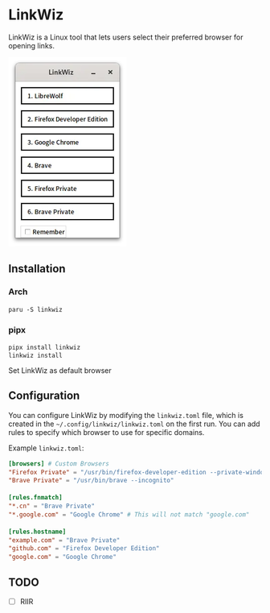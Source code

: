 # LinkWiz

LinkWiz is a Linux tool that lets users select their preferred browser for opening links.

![Screenshot](https://raw.githubusercontent.com/icealtria/linkwiz/assets/Screenshot.webp)

## Installation
### Arch
```
paru -S linkwiz
```
### pipx
```
pipx install linkwiz
linkwiz install
```

Set LinkWiz as default browser
## Configuration

You can configure LinkWiz by modifying the `linkwiz.toml` file, which is created in the `~/.config/linkwiz/linkwiz.toml` on the first run. You can add rules to specify which browser to use for specific domains.

Example `linkwiz.toml`:
```toml
[browsers] # Custom Browsers
"Firefox Private" = "/usr/bin/firefox-developer-edition --private-window"
"Brave Private" = "/usr/bin/brave --incognito"

[rules.fnmatch]
"*.cn" = "Brave Private"
"*.google.com" = "Google Chrome" # This will not match "google.com"

[rules.hostname]
"example.com" = "Brave Private"
"github.com" = "Firefox Developer Edition"
"google.com" = "Google Chrome"
```
## TODO
- [ ] RIIR
